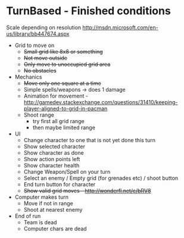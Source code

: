 TurnBased - Finished conditions
=========

Scale depending on resolution
http://msdn.microsoft.com/en-us/library/bb447674.aspx

* Grid to move on
  - ~~Small grid like 8x8 or something~~
  - ~~Not move outside~~
  - ~~Only move to unoccupied grid area~~
  - ~~No obstacles~~
* Mechanics
  - ~~Move only one square at a time~~
  - Simple spells/weapons -> does 1 damage
  - Animation for movement - http://gamedev.stackexchange.com/questions/31410/keeping-player-aligned-to-grid-in-pacman
  - Shoot range
    - try first all grid range
    - then maybe limited range
* UI
  - Change character to one that is not yet done this turn
  - Show selected character
  - Show character as done
  - Show action points left
  - Show character health
  - Change Weapon/Spell on your turn
  - Select an enemy / Empty grid (for grenades etc) / shoot button
  - End turn button for character
  - ~~Show valid grid moves - http://wonderfl.net/c/bRV8~~
* Computer makes turn
  - Move if not in range
  - Shoot at nearest enemy
* End of run
  - Team is dead
  - Computer chars are dead

